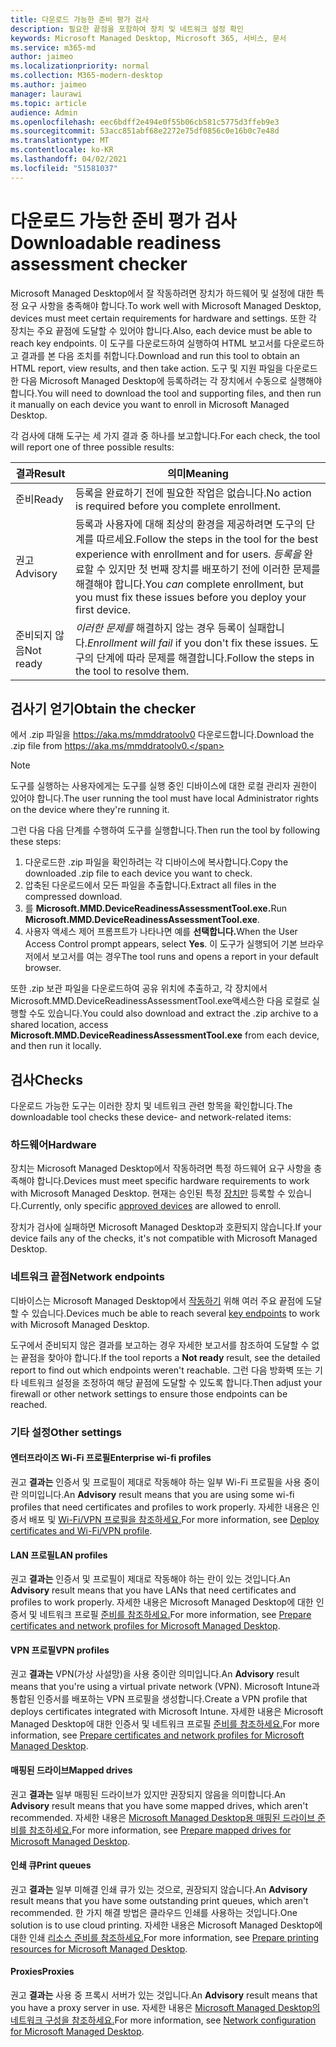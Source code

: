 ```yaml
---
title: 다운로드 가능한 준비 평가 검사
description: 필요한 끝점을 포함하여 장치 및 네트워크 설정 확인
keywords: Microsoft Managed Desktop, Microsoft 365, 서비스, 문서
ms.service: m365-md
author: jaimeo
ms.localizationpriority: normal
ms.collection: M365-modern-desktop
ms.author: jaimeo
manager: laurawi
ms.topic: article
audience: Admin
ms.openlocfilehash: eec6bdff2e494e0f55b06cb581c5775d3ffeb9e3
ms.sourcegitcommit: 53acc851abf68e2272e75df0856c0e16b0c7e48d
ms.translationtype: MT
ms.contentlocale: ko-KR
ms.lasthandoff: 04/02/2021
ms.locfileid: "51581037"
---
```

# <a name="downloadable-readiness-assessment-checker"></a><span data-ttu-id="baaaa-104">다운로드 가능한 준비 평가 검사</span><span class="sxs-lookup"><span data-stu-id="baaaa-104">Downloadable readiness assessment checker</span></span>

<span data-ttu-id="baaaa-105">Microsoft Managed Desktop에서 잘 작동하려면 장치가 하드웨어 및 설정에 대한 특정 요구 사항을 충족해야 합니다.</span><span class="sxs-lookup"><span data-stu-id="baaaa-105">To work well with Microsoft Managed Desktop, devices must meet certain requirements for hardware and settings.</span></span> <span data-ttu-id="baaaa-106">또한 각 장치는 주요 끝점에 도달할 수 있어야 합니다.</span><span class="sxs-lookup"><span data-stu-id="baaaa-106">Also, each device must be able to reach key endpoints.</span></span> <span data-ttu-id="baaaa-107">이 도구를 다운로드하여 실행하여 HTML 보고서를 다운로드하고 결과를 본 다음 조치를 취합니다.</span><span class="sxs-lookup"><span data-stu-id="baaaa-107">Download and run this tool to obtain an HTML report, view results, and then take action.</span></span> <span data-ttu-id="baaaa-108">도구 및 지원 파일을 다운로드한 다음 Microsoft Managed Desktop에 등록하려는 각 장치에서 수동으로 실행해야 합니다.</span><span class="sxs-lookup"><span data-stu-id="baaaa-108">You will need to download the tool and supporting files, and then run it manually on each device you want to enroll in Microsoft Managed Desktop.</span></span>

<span data-ttu-id="baaaa-109">각 검사에 대해 도구는 세 가지 결과 중 하나를 보고합니다.</span><span class="sxs-lookup"><span data-stu-id="baaaa-109">For each check, the tool will report one of three possible results:</span></span>


|<span data-ttu-id="baaaa-110">결과</span><span class="sxs-lookup"><span data-stu-id="baaaa-110">Result</span></span>  |<span data-ttu-id="baaaa-111">의미</span><span class="sxs-lookup"><span data-stu-id="baaaa-111">Meaning</span></span>  |
|---------|---------|
|<span data-ttu-id="baaaa-112">준비</span><span class="sxs-lookup"><span data-stu-id="baaaa-112">Ready</span></span>     | <span data-ttu-id="baaaa-113">등록을 완료하기 전에 필요한 작업은 없습니다.</span><span class="sxs-lookup"><span data-stu-id="baaaa-113">No action is required before you complete enrollment.</span></span>        |
|<span data-ttu-id="baaaa-114">권고</span><span class="sxs-lookup"><span data-stu-id="baaaa-114">Advisory</span></span>    | <span data-ttu-id="baaaa-115">등록과 사용자에 대해 최상의 환경을 제공하려면 도구의 단계를 따르세요.</span><span class="sxs-lookup"><span data-stu-id="baaaa-115">Follow the steps in the tool for the best experience with enrollment and for users.</span></span> <span data-ttu-id="baaaa-116">*등록을* 완료할 수 있지만 첫 번째 장치를 배포하기 전에 이러한 문제를 해결해야 합니다.</span><span class="sxs-lookup"><span data-stu-id="baaaa-116">You *can* complete enrollment, but you must fix these issues before you deploy your first device.</span></span>        |
|<span data-ttu-id="baaaa-117">준비되지 않음</span><span class="sxs-lookup"><span data-stu-id="baaaa-117">Not ready</span></span> | <span data-ttu-id="baaaa-118">*이러한 문제를* 해결하지 않는 경우 등록이 실패합니다.</span><span class="sxs-lookup"><span data-stu-id="baaaa-118">*Enrollment will fail* if you don't fix these issues.</span></span> <span data-ttu-id="baaaa-119">도구의 단계에 따라 문제를 해결합니다.</span><span class="sxs-lookup"><span data-stu-id="baaaa-119">Follow the steps in the tool to resolve them.</span></span>        |

## <a name="obtain-the-checker"></a><span data-ttu-id="baaaa-120">검사기 얻기</span><span class="sxs-lookup"><span data-stu-id="baaaa-120">Obtain the checker</span></span>

<span data-ttu-id="baaaa-121">에서 .zip 파일을 https://aka.ms/mmddratoolv0 다운로드합니다.</span><span class="sxs-lookup"><span data-stu-id="baaaa-121">Download the .zip file from https://aka.ms/mmddratoolv0.</span></span>

> [!NOTE]
> <span data-ttu-id="baaaa-122">도구를 실행하는 사용자에게는 도구를 실행 중인 디바이스에 대한 로컬 관리자 권한이 있어야 합니다.</span><span class="sxs-lookup"><span data-stu-id="baaaa-122">The user running the tool must have local Administrator rights on the device where they're running it.</span></span>

 <span data-ttu-id="baaaa-123">그런 다음 다음 단계를 수행하여 도구를 실행합니다.</span><span class="sxs-lookup"><span data-stu-id="baaaa-123">Then run the tool by following these steps:</span></span>

1. <span data-ttu-id="baaaa-124">다운로드한 .zip 파일을 확인하려는 각 디바이스에 복사합니다.</span><span class="sxs-lookup"><span data-stu-id="baaaa-124">Copy the downloaded .zip file to each device you want to check.</span></span>
2. <span data-ttu-id="baaaa-125">압축된 다운로드에서 모든 파일을 추출합니다.</span><span class="sxs-lookup"><span data-stu-id="baaaa-125">Extract all files in the compressed download.</span></span>
3. <span data-ttu-id="baaaa-126">를 **Microsoft.MMD.DeviceReadinessAssessmentTool.exe.**</span><span class="sxs-lookup"><span data-stu-id="baaaa-126">Run **Microsoft.MMD.DeviceReadinessAssessmentTool.exe**.</span></span>
4. <span data-ttu-id="baaaa-127">사용자 액세스 제어 프롬프트가 나타나면 예를 **선택합니다.**</span><span class="sxs-lookup"><span data-stu-id="baaaa-127">When the User Access Control prompt appears, select **Yes**.</span></span> <span data-ttu-id="baaaa-128">이 도구가 실행되어 기본 브라우저에서 보고서를 여는 경우</span><span class="sxs-lookup"><span data-stu-id="baaaa-128">The tool runs and opens a report in your default browser.</span></span>

<span data-ttu-id="baaaa-129">또한 .zip 보관 파일을 다운로드하여 공유 위치에  추출하고, 각 장치에서Microsoft.MMD.DeviceReadinessAssessmentTool.exe액세스한 다음 로컬로 실행할 수도 있습니다.</span><span class="sxs-lookup"><span data-stu-id="baaaa-129">You could also download and extract the .zip archive to a shared location, access **Microsoft.MMD.DeviceReadinessAssessmentTool.exe** from each device, and then run it locally.</span></span>


## <a name="checks"></a><span data-ttu-id="baaaa-130">검사</span><span class="sxs-lookup"><span data-stu-id="baaaa-130">Checks</span></span>

<span data-ttu-id="baaaa-131">다운로드 가능한 도구는 이러한 장치 및 네트워크 관련 항목을 확인합니다.</span><span class="sxs-lookup"><span data-stu-id="baaaa-131">The downloadable tool checks these device- and network-related items:</span></span>

### <a name="hardware"></a><span data-ttu-id="baaaa-132">하드웨어</span><span class="sxs-lookup"><span data-stu-id="baaaa-132">Hardware</span></span>

<span data-ttu-id="baaaa-133">장치는 Microsoft Managed Desktop에서 작동하려면 특정 하드웨어 요구 사항을 충족해야 합니다.</span><span class="sxs-lookup"><span data-stu-id="baaaa-133">Devices must meet specific hardware requirements to work with Microsoft Managed Desktop.</span></span> <span data-ttu-id="baaaa-134">현재는 승인된 특정 [장치만](../service-description/device-list.md) 등록할 수 있습니다.</span><span class="sxs-lookup"><span data-stu-id="baaaa-134">Currently, only specific [approved devices](../service-description/device-list.md) are allowed to enroll.</span></span> 

<span data-ttu-id="baaaa-135">장치가 검사에 실패하면 Microsoft Managed Desktop과 호환되지 않습니다.</span><span class="sxs-lookup"><span data-stu-id="baaaa-135">If your device fails any of the checks, it's not compatible with Microsoft Managed Desktop.</span></span>

### <a name="network-endpoints"></a><span data-ttu-id="baaaa-136">네트워크 끝점</span><span class="sxs-lookup"><span data-stu-id="baaaa-136">Network endpoints</span></span>

<span data-ttu-id="baaaa-137">디바이스는 Microsoft Managed Desktop에서 [작동하기](network.md) 위해 여러 주요 끝점에 도달할 수 있습니다.</span><span class="sxs-lookup"><span data-stu-id="baaaa-137">Devices much be able to reach several [key endpoints](network.md) to work with Microsoft Managed Desktop.</span></span>

<span data-ttu-id="baaaa-138">도구에서 준비되지  않은 결과를 보고하는 경우 자세한 보고서를 참조하여 도달할 수 없는 끝점을 찾아야 합니다.</span><span class="sxs-lookup"><span data-stu-id="baaaa-138">If the tool reports a **Not ready** result, see the detailed report to find out which endpoints weren't reachable.</span></span> <span data-ttu-id="baaaa-139">그런 다음 방화벽 또는 기타 네트워크 설정을 조정하여 해당 끝점에 도달할 수 있도록 합니다.</span><span class="sxs-lookup"><span data-stu-id="baaaa-139">Then adjust your firewall or other network settings to ensure those endpoints can be reached.</span></span>

### <a name="other-settings"></a><span data-ttu-id="baaaa-140">기타 설정</span><span class="sxs-lookup"><span data-stu-id="baaaa-140">Other settings</span></span>

#### <a name="enterprise-wi-fi-profiles"></a><span data-ttu-id="baaaa-141">엔터프라이즈 Wi-Fi 프로필</span><span class="sxs-lookup"><span data-stu-id="baaaa-141">Enterprise wi-fi profiles</span></span>

<span data-ttu-id="baaaa-142">권고 **결과는** 인증서 및 프로필이 제대로 작동해야 하는 일부 Wi-Fi 프로필을 사용 중이란 의미입니다.</span><span class="sxs-lookup"><span data-stu-id="baaaa-142">An **Advisory** result means that you are using some wi-fi profiles that need certificates and profiles to work properly.</span></span> <span data-ttu-id="baaaa-143">자세한 내용은 인증서 배포 및 [Wi-Fi/VPN 프로필을 참조하세요.](certs-wifi-lan.md#deploy-certificates-and-wi-fivpn-profile)</span><span class="sxs-lookup"><span data-stu-id="baaaa-143">For more information, see [Deploy certificates and Wi-Fi/VPN profile](certs-wifi-lan.md#deploy-certificates-and-wi-fivpn-profile).</span></span>

#### <a name="lan-profiles"></a><span data-ttu-id="baaaa-144">LAN 프로필</span><span class="sxs-lookup"><span data-stu-id="baaaa-144">LAN profiles</span></span>

<span data-ttu-id="baaaa-145">권고 **결과는** 인증서 및 프로필이 제대로 작동해야 하는 란이 있는 것입니다.</span><span class="sxs-lookup"><span data-stu-id="baaaa-145">An **Advisory** result means that you have LANs that need certificates and profiles to work properly.</span></span> <span data-ttu-id="baaaa-146">자세한 내용은 Microsoft Managed Desktop에 대한 인증서 및 네트워크 프로필 [준비를 참조하세요.](certs-wifi-lan.md)</span><span class="sxs-lookup"><span data-stu-id="baaaa-146">For more information, see [Prepare certificates and network profiles for Microsoft Managed Desktop](certs-wifi-lan.md).</span></span>

#### <a name="vpn-profiles"></a><span data-ttu-id="baaaa-147">VPN 프로필</span><span class="sxs-lookup"><span data-stu-id="baaaa-147">VPN profiles</span></span>

<span data-ttu-id="baaaa-148">권고 **결과는** VPN(가상 사설망)을 사용 중이란 의미입니다.</span><span class="sxs-lookup"><span data-stu-id="baaaa-148">An **Advisory** result means that you're using a virtual private network (VPN).</span></span> <span data-ttu-id="baaaa-149">Microsoft Intune과 통합된 인증서를 배포하는 VPN 프로필을 생성합니다.</span><span class="sxs-lookup"><span data-stu-id="baaaa-149">Create a VPN profile that deploys certificates integrated with Microsoft Intune.</span></span> <span data-ttu-id="baaaa-150">자세한 내용은 Microsoft Managed Desktop에 대한 인증서 및 네트워크 프로필 [준비를 참조하세요.](certs-wifi-lan.md)</span><span class="sxs-lookup"><span data-stu-id="baaaa-150">For more information, see [Prepare certificates and network profiles for Microsoft Managed Desktop](certs-wifi-lan.md).</span></span>

#### <a name="mapped-drives"></a><span data-ttu-id="baaaa-151">매핑된 드라이브</span><span class="sxs-lookup"><span data-stu-id="baaaa-151">Mapped drives</span></span>

<span data-ttu-id="baaaa-152">권고 **결과는** 일부 매핑된 드라이브가 있지만 권장되지 않음을 의미합니다.</span><span class="sxs-lookup"><span data-stu-id="baaaa-152">An **Advisory** result means that you have some mapped drives, which aren't recommended.</span></span> <span data-ttu-id="baaaa-153">자세한 내용은 [Microsoft Managed Desktop용 매핑된 드라이브 준비를 참조하세요.](mapped-drives.md)</span><span class="sxs-lookup"><span data-stu-id="baaaa-153">For more information, see [Prepare mapped drives for Microsoft Managed Desktop](mapped-drives.md).</span></span>

#### <a name="print-queues"></a><span data-ttu-id="baaaa-154">인쇄 큐</span><span class="sxs-lookup"><span data-stu-id="baaaa-154">Print queues</span></span>

<span data-ttu-id="baaaa-155">권고 **결과는** 일부 미해결 인쇄 큐가 있는 것으로, 권장되지 않습니다.</span><span class="sxs-lookup"><span data-stu-id="baaaa-155">An **Advisory** result means that you have some outstanding print queues, which aren't recommended.</span></span> <span data-ttu-id="baaaa-156">한 가지 해결 방법은 클라우드 인쇄를 사용하는 것입니다.</span><span class="sxs-lookup"><span data-stu-id="baaaa-156">One solution is to use cloud printing.</span></span> <span data-ttu-id="baaaa-157">자세한 내용은 Microsoft Managed Desktop에 대한 인쇄 [리소스 준비를 참조하세요.](printing.md)</span><span class="sxs-lookup"><span data-stu-id="baaaa-157">For more information, see [Prepare printing resources for Microsoft Managed Desktop](printing.md).</span></span>

#### <a name="proxies"></a><span data-ttu-id="baaaa-158">Proxies</span><span class="sxs-lookup"><span data-stu-id="baaaa-158">Proxies</span></span>

<span data-ttu-id="baaaa-159">권고 **결과는** 사용 중 프록시 서버가 있는 것입니다.</span><span class="sxs-lookup"><span data-stu-id="baaaa-159">An **Advisory** result means that you have a proxy server in use.</span></span> <span data-ttu-id="baaaa-160">자세한 내용은 [Microsoft Managed Desktop의 네트워크 구성을 참조하세요.](network.md)</span><span class="sxs-lookup"><span data-stu-id="baaaa-160">For more information, see [Network configuration for Microsoft Managed Desktop](network.md).</span></span>

